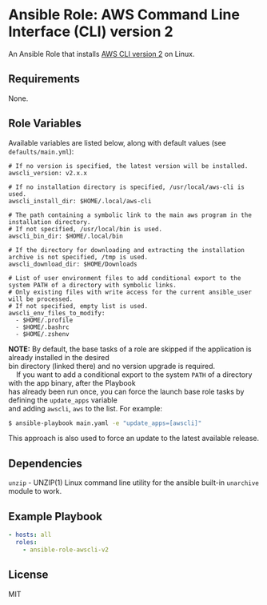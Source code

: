 # Ansible Role: AWS Command Line Interface (CLI) version 2

An Ansible Role that installs [AWS CLI version 2](https://docs.aws.amazon.com/cli/latest/userguide/cli-chap-welcome.html) on Linux.

## Requirements

None.

## Role Variables

Available variables are listed below, along with default values (see `defaults/main.yml`):

    # If no version is specified, the latest version will be installed.
    awscli_version: v2.x.x

    # If no installation directory is specified, /usr/local/aws-cli is used.
    awscli_install_dir: $HOME/.local/aws-cli

    # The path containing a symbolic link to the main aws program in the installation directory.
    # If not specified, /usr/local/bin is used.
    awscli_bin_dir: $HOME/.local/bin

    # If the directory for downloading and extracting the installation archive is not specified, /tmp is used.
    awscli_download_dir: $HOME/Downloads

    # List of user environment files to add conditional export to the system PATH of a directory with symbolic links.
    # Only existing files with write access for the current ansible_user will be processed.
    # If not specified, empty list is used.
    awscli_env_files_to_modify:
      - $HOME/.profile
      - $HOME/.bashrc
      - $HOME/.zshenv

**NOTE:** By default, the base tasks of a role are skipped if the application is already installed in the desired
<br />bin directory (linked there) and no version upgrade is required.
<br />&nbsp;&nbsp;&nbsp;&nbsp;If you want to add a conditional export to the system `PATH` of a directory with the app binary, after the Playbook
<br />has already been run once, you can force the launch base role tasks by defining the `update_apps` variable
<br />and adding `awscli`, `aws` to the list. For example:
``` bash
$ ansible-playbook main.yaml -e "update_apps=[awscli]"
```
This approach is also used to force an update to the latest available release.

## Dependencies

`unzip` - UNZIP(1) Linux command line utility for the ansible built-in `unarchive` module to work.

## Example Playbook

```yaml
- hosts: all
  roles:
    - ansible-role-awscli-v2
```

## License

MIT
